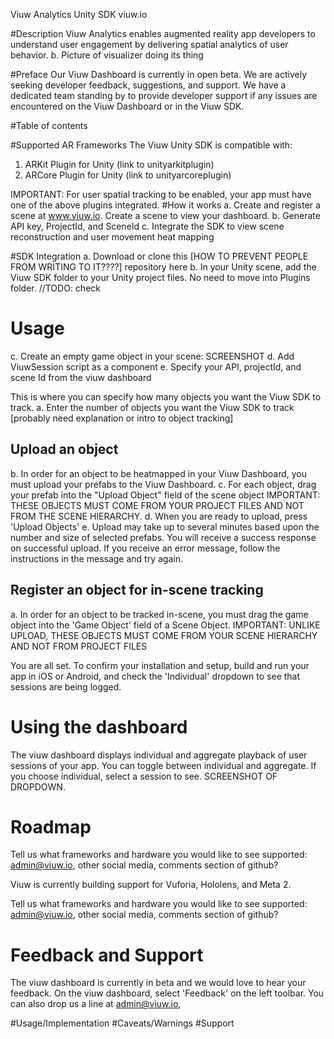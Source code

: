 Viuw Analytics Unity SDK
viuw.io


#Description
  Viuw Analytics enables augmented reality app developers to understand user engagement by delivering spatial analytics of user behavior.
  b. Picture of visualizer doing its thing

#Preface
  Our Viuw Dashboard is currently in open beta. We are actively seeking developer feedback, suggestions, and support. We have a dedicated team standing by to provide developer support if any issues are encountered on the Viuw Dashboard or in the Viuw SDK.
  <CONTACT INFO HERE>

#Table of contents

#Supported AR Frameworks
  The Viuw Unity SDK is compatible with:
  1. ARKit Plugin for Unity (link to unityarkitplugin)
  2. ARCore Plugin for Unity (link to unityarcoreplugin)

  IMPORTANT: For user spatial tracking to be enabled, your app must have one of the above plugins integrated.
#How it works
  a. Create and register a scene at www.viuw.io. Create a scene to view your dashboard.
  b. Generate API key, ProjectId, and SceneId
  c. Integrate the SDK to view scene reconstruction and user movement heat mapping

#SDK Integration
  a. Download or clone this [HOW TO PREVENT PEOPLE FROM WRITING TO IT????] repository here
  b. In your Unity scene, add the Viuw SDK folder to your Unity project files. No need to move into Plugins folder. //TODO: check

# Usage
  c. Create an empty game object in your scene: SCREENSHOT
  d. Add ViuwSession script as a component
  e. Specify your API, projectId, and scene Id from the viuw dashboard

  This is where you can specify how many objects you want the Viuw SDK to track.
  a. Enter the number of objects you want the Viuw SDK to track [probably need explanation or intro to object tracking]
## Upload an object
  b. In order for an object to be heatmapped in your Viuw Dashboard, you must upload your prefabs to the Viuw Dashboard.
  c. For each object, drag your prefab into the "Upload Object" field of the scene object
  IMPORTANT: THESE OBJECTS MUST COME FROM YOUR PROJECT FILES AND NOT FROM THE SCENE HIERARCHY.
  d. When you are ready to upload, press 'Upload Objects'
  e. Upload may take up to several minutes based upon the number and size of selected prefabs. You will receive a success response on successful upload. If you receive an error message, follow the instructions in the message and try again.

## Register an object for in-scene tracking
  a. In order for an object to be tracked in-scene, you must drag the game object into the 'Game Object' field of a Scene Object.
  IMPORTANT: UNLIKE UPLOAD, THESE OBJECTS MUST COME FROM YOUR SCENE HIERARCHY AND NOT FROM PROJECT FILES

  You are all set. To confirm your installation and setup, build and run your app in iOS or Android, and check the 'Individual' dropdown to see that sessions are being logged.


# Using the dashboard
The viuw dashboard displays individual and aggregate playback of user sessions of your app. You can toggle between individual and aggregate. If you choose individual, select a session to see. SCREENSHOT OF DROPDOWN.

# Roadmap
  Tell us what frameworks and hardware you would like to see supported: admin@viuw.io, other social media, comments section of github?

  Viuw is currently building support for Vuforia, Hololens, and Meta 2.

  Tell us what frameworks and hardware you would like to see supported: admin@viuw.io, other social media, comments section of github?

# Feedback and Support
  The viuw dashboard is currently in beta and we would love to hear your feedback. On the viuw dashboard, select 'Feedback' on the left toolbar. You can also drop us a line at admin@viuw.io, <other social media here>



#Usage/Implementation
#Caveats/Warnings
#Support
